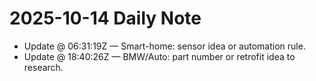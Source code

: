 # 2025-10-14 Daily Note

- Update @ 06:31:19Z — Smart-home: sensor idea or automation rule.
- Update @ 18:40:26Z — BMW/Auto: part number or retrofit idea to research.
